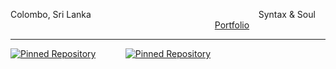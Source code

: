 Colombo, Sri Lanka &nbsp;&nbsp;&nbsp;&nbsp;&nbsp;&nbsp;&nbsp;&nbsp;&nbsp;&nbsp;&nbsp;&nbsp;&nbsp;&nbsp;&nbsp;&nbsp;&nbsp;&nbsp;&nbsp;&nbsp;&nbsp;&nbsp;&nbsp;&nbsp;&nbsp;&nbsp;&nbsp;&nbsp;&nbsp;&nbsp;&nbsp;&nbsp;&nbsp;&nbsp;&nbsp;&nbsp;&nbsp;&nbsp;&nbsp;&nbsp;&nbsp;&nbsp;&nbsp;&nbsp;&nbsp;&nbsp;&nbsp;&nbsp;&nbsp;&nbsp;&nbsp;&nbsp;&nbsp;&nbsp;&nbsp;&nbsp;&nbsp;&nbsp;&nbsp;&nbsp;&nbsp;&nbsp;&nbsp;&nbsp;&nbsp;&nbsp; Syntax & Soul &nbsp;&nbsp;&nbsp;&nbsp;&nbsp;&nbsp;&nbsp;&nbsp;&nbsp;&nbsp;&nbsp;&nbsp;&nbsp;&nbsp;&nbsp;&nbsp;&nbsp;&nbsp;&nbsp;&nbsp;&nbsp;&nbsp;&nbsp;&nbsp;&nbsp;&nbsp;&nbsp;&nbsp;&nbsp;&nbsp;&nbsp;&nbsp;&nbsp;&nbsp;&nbsp;&nbsp;&nbsp;&nbsp;&nbsp;&nbsp;&nbsp;&nbsp;&nbsp;&nbsp;&nbsp;&nbsp;&nbsp;&nbsp;&nbsp;&nbsp;&nbsp;&nbsp;&nbsp;&nbsp;&nbsp;&nbsp;&nbsp;&nbsp;&nbsp;&nbsp;&nbsp;&nbsp;&nbsp;&nbsp;&nbsp;&nbsp;&nbsp;&nbsp;&nbsp;&nbsp;&nbsp;&nbsp;&nbsp;&nbsp;&nbsp;&nbsp;&nbsp;&nbsp;&nbsp;&nbsp;&nbsp;&nbsp; [Portfolio](https://www.linkedin.com/in/linaluthsara/)

---

[![Pinned Repository](https://github-readme-stats.vercel.app/api/pin/?username=LinalUthsara&#x26;repo=Synexis_Backend)](https://github.com/LinalUthsara/Synexis_Backend) &nbsp;&nbsp;&nbsp;&nbsp;&nbsp;&nbsp;&nbsp;&nbsp;&nbsp;&nbsp; [![Pinned Repository](https://github-readme-stats.vercel.app/api/pin/?username=VinilaDeveen&#x26;repo=Lumina)](https://github.com/VinilaDeveen/Lumina)
